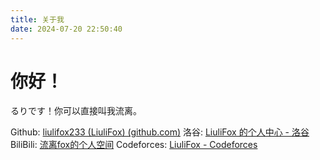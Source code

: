 ```yaml
---
title: 关于我
date: 2024-07-20 22:50:40
---
```


# 你好！

るりです！你可以直接叫我流离。

Github: [liulifox233 (LiuliFox) (github.com)](https://github.com/liulifox233)
洛谷: [LiuliFox 的个人中心 - 洛谷 ](https://www.luogu.com.cn/user/1073302)
BiliBili: [流离fox的个人空间](https://space.bilibili.com/195587390)
Codeforces: [LiuliFox - Codeforces](https://codeforces.com/profile/LiuliFox)